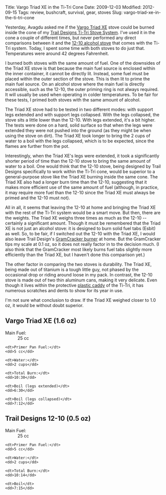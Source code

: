 Title: Vargo Triad XE in the Ti-Tri Cone
Date: 2009-12-03
Modified: 2012-09-15
Tags: review, bushcraft, survival, gear, stoves
Slug: vargo-triad-xe-in-the-ti-tri-cone

Yesterday, Avagdu asked me if the <a href="http://www.vargooutdoors.com/store/product_info.php?manufacturers_id=48&amp;products_id=999">Vargo Triad XE</a> stove could be burned inside the cone of my <a href="http://pig-monkey.com/2009/01/18/trail-designs-ti-tri-titanium-stove-system/">Trail Designs Ti-Tri Stove System</a>. I've used it in the cone a couple of different times, but never performed any direct comparisons between it and the <a href="http://www.flickr.com/photos/pigmonkey/3208387846/">12-10 alcohol stove</a> that comes with the Ti-Tri system. Today, I spent some time with both stoves to do just that. Temperatures were around 42 degrees Fahrenheit.

I burned both stoves with the same amount of fuel. One of the downsides of the Triad XE stove is that because the main fuel source is enclosed within the inner container, it cannot be directly lit. Instead, some fuel must be placed within the outer section of the stove. This is then lit to prime the main fuel source. On an alcohol stove where the main fuel is directly accessible, such as the 12-10, the outer priming ring is not always required. It will usually be used when operating in colder temperatures. To be fair for these tests, I primed both stoves with the same amount of alcohol.

<!--more-->

The Triad XE stove had to be tested in two different modes: with support legs extended and with support legs collapsed. With the legs collapsed, the stove sits a little lower than the 12-10. With legs extended, it's a bit higher. The tests were done on a hard, solid surface so that when the legs were extended they were not pushed into the ground (as they might be when using the stove on dirt). The Triad XE took longer to bring the 2 cups of water to a boil with the legs collapsed, which is to be expected, since the flames are further from the pot.

Interestingly, when the Triad XE's legs were extended, it took a significantly shorter period of time than the 12-10 stove to bring the same amount of water to a boil. One would think that the 12-10 stove, being designed by Trail Designs specifically to work within the Ti-Tri cone, would be superior to a general-purpose stove like the Triad XE burning inside the same cone. The Triad XE also had a longer burn time than the 12-10, suggesting that it makes more efficient use of the same amount of fuel (although, in practice, it may require more fuel than the 12-10 since the Triad XE must always be primed and the 12-10 must not).

All in all, it seems that leaving the 12-10 at home and bringing the Triad XE with the rest of the Ti-Tri system would be a smart move. But then, there are the weights. The Triad XE weighs three times as much as the 12-10 -- certainly a significant amount. Though it must be remembered that the Triad XE is not just an alcohol stove: it is designed to burn solid fuel tabs (Esbit) as well. So, to be fair, if I switched out the 12-10 with the Triad XE, I would also leave Trail Design's <a href="http://antigravitygear.com/proddetail.php?prod=TDGRAM">GramCracker burner</a> at home. But the GramCracker tips my scale at 0.1 oz, so it does not really factor in to the decision much. (I also think that the GramCracker most likely burns fuel tabs slightly more efficiently than the Triad XE, but I haven't done this comparison yet.)

The other factor in comparing the two stoves is durability. The Triad XE, being made out of titanium is a tough little guy, not phased by the occasional drop or riding around loose in my pack. In contrast, the 12-10 stove is made out of two thin aluminum cans, making it very delicate. Even though it lives within the protective <a href="http://www.flickr.com/photos/pigmonkey/3207526647/in/set-72157612681073007/">plastic caddy</a> of the Ti-Tri, it has numerous scratches and dents to show for its year in use.

I'm not sure what conclusion to draw. If the Triad XE weighed closer to 1.0 oz, it would be without doubt superior.

<h2>Vargo Triad XE (1.6 oz)</h2>
<dl>
	<dt>Main Fuel:</dt>
	<dd>25 cc</dd>
	
	<dt>Primer Pan Fuel:</dt>
	<dd>5 cc</dd>
		
	<dt>Water:</dt>
	<dd>2 cups</dd>
	
	<dt>Total Burn:</dt>
	<dd>10:30</dd>
	
	<dt>Boil (legs extended)</dt>
	<dd>6:30</dd>
	
	<dt>Boil (legs collapsed)</dt>
	<dd>7:12</dd>
</dl>

<h2>Trail Designs 12-10 (0.5 oz)</h2>
<dl>
	<dt>Main Fuel:</dt>
	<dd>25 cc</dd>
	
	<dt>Primer Pan Fuel:</dt>
	<dd>5 cc</dd>
		
	<dt>Water:</dt>
	<dd>2 cups</dd>
	
	<dt>Total Burn:</dt>
	<dd>10:14</dd>
	
	<dt>Boil</dt>
	<dd>7:15</dd>
</dl>
